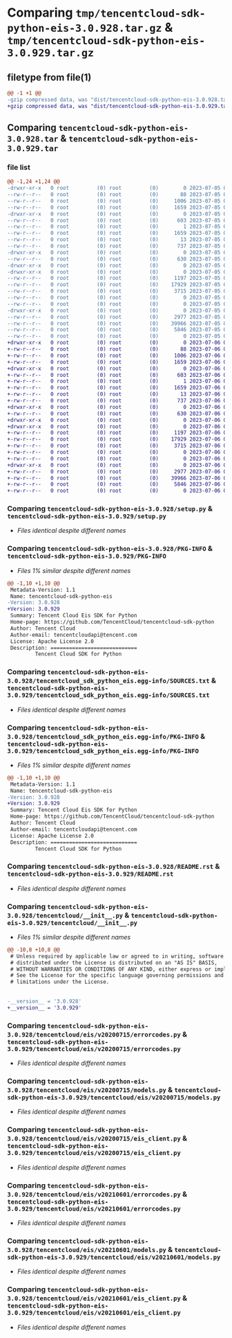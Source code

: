 # Comparing `tmp/tencentcloud-sdk-python-eis-3.0.928.tar.gz` & `tmp/tencentcloud-sdk-python-eis-3.0.929.tar.gz`

## filetype from file(1)

```diff
@@ -1 +1 @@
-gzip compressed data, was "dist/tencentcloud-sdk-python-eis-3.0.928.tar", last modified: Wed Jul  5 00:25:38 2023, max compression
+gzip compressed data, was "dist/tencentcloud-sdk-python-eis-3.0.929.tar", last modified: Thu Jul  6 00:26:00 2023, max compression
```

## Comparing `tencentcloud-sdk-python-eis-3.0.928.tar` & `tencentcloud-sdk-python-eis-3.0.929.tar`

### file list

```diff
@@ -1,24 +1,24 @@
-drwxr-xr-x   0 root         (0) root         (0)        0 2023-07-05 00:25:38.000000 tencentcloud-sdk-python-eis-3.0.928/
--rw-r--r--   0 root         (0) root         (0)       88 2023-07-05 00:25:38.000000 tencentcloud-sdk-python-eis-3.0.928/setup.cfg
--rw-r--r--   0 root         (0) root         (0)     1006 2023-07-05 00:25:37.000000 tencentcloud-sdk-python-eis-3.0.928/setup.py
--rw-r--r--   0 root         (0) root         (0)     1659 2023-07-05 00:25:38.000000 tencentcloud-sdk-python-eis-3.0.928/PKG-INFO
-drwxr-xr-x   0 root         (0) root         (0)        0 2023-07-05 00:25:38.000000 tencentcloud-sdk-python-eis-3.0.928/tencentcloud_sdk_python_eis.egg-info/
--rw-r--r--   0 root         (0) root         (0)      603 2023-07-05 00:25:38.000000 tencentcloud-sdk-python-eis-3.0.928/tencentcloud_sdk_python_eis.egg-info/SOURCES.txt
--rw-r--r--   0 root         (0) root         (0)        1 2023-07-05 00:25:38.000000 tencentcloud-sdk-python-eis-3.0.928/tencentcloud_sdk_python_eis.egg-info/dependency_links.txt
--rw-r--r--   0 root         (0) root         (0)     1659 2023-07-05 00:25:38.000000 tencentcloud-sdk-python-eis-3.0.928/tencentcloud_sdk_python_eis.egg-info/PKG-INFO
--rw-r--r--   0 root         (0) root         (0)       13 2023-07-05 00:25:38.000000 tencentcloud-sdk-python-eis-3.0.928/tencentcloud_sdk_python_eis.egg-info/top_level.txt
--rw-r--r--   0 root         (0) root         (0)      737 2023-07-05 00:25:37.000000 tencentcloud-sdk-python-eis-3.0.928/README.rst
-drwxr-xr-x   0 root         (0) root         (0)        0 2023-07-05 00:25:38.000000 tencentcloud-sdk-python-eis-3.0.928/tencentcloud/
--rw-r--r--   0 root         (0) root         (0)      630 2023-07-05 00:25:37.000000 tencentcloud-sdk-python-eis-3.0.928/tencentcloud/__init__.py
-drwxr-xr-x   0 root         (0) root         (0)        0 2023-07-05 00:25:38.000000 tencentcloud-sdk-python-eis-3.0.928/tencentcloud/eis/
-drwxr-xr-x   0 root         (0) root         (0)        0 2023-07-05 00:25:38.000000 tencentcloud-sdk-python-eis-3.0.928/tencentcloud/eis/v20200715/
--rw-r--r--   0 root         (0) root         (0)     1197 2023-07-05 00:25:37.000000 tencentcloud-sdk-python-eis-3.0.928/tencentcloud/eis/v20200715/errorcodes.py
--rw-r--r--   0 root         (0) root         (0)    17929 2023-07-05 00:25:37.000000 tencentcloud-sdk-python-eis-3.0.928/tencentcloud/eis/v20200715/models.py
--rw-r--r--   0 root         (0) root         (0)     3715 2023-07-05 00:25:37.000000 tencentcloud-sdk-python-eis-3.0.928/tencentcloud/eis/v20200715/eis_client.py
--rw-r--r--   0 root         (0) root         (0)        0 2023-07-05 00:25:37.000000 tencentcloud-sdk-python-eis-3.0.928/tencentcloud/eis/v20200715/__init__.py
--rw-r--r--   0 root         (0) root         (0)        0 2023-07-05 00:25:37.000000 tencentcloud-sdk-python-eis-3.0.928/tencentcloud/eis/__init__.py
-drwxr-xr-x   0 root         (0) root         (0)        0 2023-07-05 00:25:38.000000 tencentcloud-sdk-python-eis-3.0.928/tencentcloud/eis/v20210601/
--rw-r--r--   0 root         (0) root         (0)     2977 2023-07-05 00:25:37.000000 tencentcloud-sdk-python-eis-3.0.928/tencentcloud/eis/v20210601/errorcodes.py
--rw-r--r--   0 root         (0) root         (0)    39966 2023-07-05 00:25:37.000000 tencentcloud-sdk-python-eis-3.0.928/tencentcloud/eis/v20210601/models.py
--rw-r--r--   0 root         (0) root         (0)     5846 2023-07-05 00:25:37.000000 tencentcloud-sdk-python-eis-3.0.928/tencentcloud/eis/v20210601/eis_client.py
--rw-r--r--   0 root         (0) root         (0)        0 2023-07-05 00:25:37.000000 tencentcloud-sdk-python-eis-3.0.928/tencentcloud/eis/v20210601/__init__.py
+drwxr-xr-x   0 root         (0) root         (0)        0 2023-07-06 00:26:00.000000 tencentcloud-sdk-python-eis-3.0.929/
+-rw-r--r--   0 root         (0) root         (0)       88 2023-07-06 00:26:00.000000 tencentcloud-sdk-python-eis-3.0.929/setup.cfg
+-rw-r--r--   0 root         (0) root         (0)     1006 2023-07-06 00:26:00.000000 tencentcloud-sdk-python-eis-3.0.929/setup.py
+-rw-r--r--   0 root         (0) root         (0)     1659 2023-07-06 00:26:00.000000 tencentcloud-sdk-python-eis-3.0.929/PKG-INFO
+drwxr-xr-x   0 root         (0) root         (0)        0 2023-07-06 00:26:00.000000 tencentcloud-sdk-python-eis-3.0.929/tencentcloud_sdk_python_eis.egg-info/
+-rw-r--r--   0 root         (0) root         (0)      603 2023-07-06 00:26:00.000000 tencentcloud-sdk-python-eis-3.0.929/tencentcloud_sdk_python_eis.egg-info/SOURCES.txt
+-rw-r--r--   0 root         (0) root         (0)        1 2023-07-06 00:26:00.000000 tencentcloud-sdk-python-eis-3.0.929/tencentcloud_sdk_python_eis.egg-info/dependency_links.txt
+-rw-r--r--   0 root         (0) root         (0)     1659 2023-07-06 00:26:00.000000 tencentcloud-sdk-python-eis-3.0.929/tencentcloud_sdk_python_eis.egg-info/PKG-INFO
+-rw-r--r--   0 root         (0) root         (0)       13 2023-07-06 00:26:00.000000 tencentcloud-sdk-python-eis-3.0.929/tencentcloud_sdk_python_eis.egg-info/top_level.txt
+-rw-r--r--   0 root         (0) root         (0)      737 2023-07-06 00:26:00.000000 tencentcloud-sdk-python-eis-3.0.929/README.rst
+drwxr-xr-x   0 root         (0) root         (0)        0 2023-07-06 00:26:00.000000 tencentcloud-sdk-python-eis-3.0.929/tencentcloud/
+-rw-r--r--   0 root         (0) root         (0)      630 2023-07-06 00:26:00.000000 tencentcloud-sdk-python-eis-3.0.929/tencentcloud/__init__.py
+drwxr-xr-x   0 root         (0) root         (0)        0 2023-07-06 00:26:00.000000 tencentcloud-sdk-python-eis-3.0.929/tencentcloud/eis/
+drwxr-xr-x   0 root         (0) root         (0)        0 2023-07-06 00:26:00.000000 tencentcloud-sdk-python-eis-3.0.929/tencentcloud/eis/v20200715/
+-rw-r--r--   0 root         (0) root         (0)     1197 2023-07-06 00:26:00.000000 tencentcloud-sdk-python-eis-3.0.929/tencentcloud/eis/v20200715/errorcodes.py
+-rw-r--r--   0 root         (0) root         (0)    17929 2023-07-06 00:26:00.000000 tencentcloud-sdk-python-eis-3.0.929/tencentcloud/eis/v20200715/models.py
+-rw-r--r--   0 root         (0) root         (0)     3715 2023-07-06 00:26:00.000000 tencentcloud-sdk-python-eis-3.0.929/tencentcloud/eis/v20200715/eis_client.py
+-rw-r--r--   0 root         (0) root         (0)        0 2023-07-06 00:26:00.000000 tencentcloud-sdk-python-eis-3.0.929/tencentcloud/eis/v20200715/__init__.py
+-rw-r--r--   0 root         (0) root         (0)        0 2023-07-06 00:26:00.000000 tencentcloud-sdk-python-eis-3.0.929/tencentcloud/eis/__init__.py
+drwxr-xr-x   0 root         (0) root         (0)        0 2023-07-06 00:26:00.000000 tencentcloud-sdk-python-eis-3.0.929/tencentcloud/eis/v20210601/
+-rw-r--r--   0 root         (0) root         (0)     2977 2023-07-06 00:26:00.000000 tencentcloud-sdk-python-eis-3.0.929/tencentcloud/eis/v20210601/errorcodes.py
+-rw-r--r--   0 root         (0) root         (0)    39966 2023-07-06 00:26:00.000000 tencentcloud-sdk-python-eis-3.0.929/tencentcloud/eis/v20210601/models.py
+-rw-r--r--   0 root         (0) root         (0)     5846 2023-07-06 00:26:00.000000 tencentcloud-sdk-python-eis-3.0.929/tencentcloud/eis/v20210601/eis_client.py
+-rw-r--r--   0 root         (0) root         (0)        0 2023-07-06 00:26:00.000000 tencentcloud-sdk-python-eis-3.0.929/tencentcloud/eis/v20210601/__init__.py
```

### Comparing `tencentcloud-sdk-python-eis-3.0.928/setup.py` & `tencentcloud-sdk-python-eis-3.0.929/setup.py`

 * *Files identical despite different names*

### Comparing `tencentcloud-sdk-python-eis-3.0.928/PKG-INFO` & `tencentcloud-sdk-python-eis-3.0.929/PKG-INFO`

 * *Files 1% similar despite different names*

```diff
@@ -1,10 +1,10 @@
 Metadata-Version: 1.1
 Name: tencentcloud-sdk-python-eis
-Version: 3.0.928
+Version: 3.0.929
 Summary: Tencent Cloud Eis SDK for Python
 Home-page: https://github.com/TencentCloud/tencentcloud-sdk-python
 Author: Tencent Cloud
 Author-email: tencentcloudapi@tencent.com
 License: Apache License 2.0
 Description: ============================
         Tencent Cloud SDK for Python
```

### Comparing `tencentcloud-sdk-python-eis-3.0.928/tencentcloud_sdk_python_eis.egg-info/SOURCES.txt` & `tencentcloud-sdk-python-eis-3.0.929/tencentcloud_sdk_python_eis.egg-info/SOURCES.txt`

 * *Files identical despite different names*

### Comparing `tencentcloud-sdk-python-eis-3.0.928/tencentcloud_sdk_python_eis.egg-info/PKG-INFO` & `tencentcloud-sdk-python-eis-3.0.929/tencentcloud_sdk_python_eis.egg-info/PKG-INFO`

 * *Files 1% similar despite different names*

```diff
@@ -1,10 +1,10 @@
 Metadata-Version: 1.1
 Name: tencentcloud-sdk-python-eis
-Version: 3.0.928
+Version: 3.0.929
 Summary: Tencent Cloud Eis SDK for Python
 Home-page: https://github.com/TencentCloud/tencentcloud-sdk-python
 Author: Tencent Cloud
 Author-email: tencentcloudapi@tencent.com
 License: Apache License 2.0
 Description: ============================
         Tencent Cloud SDK for Python
```

### Comparing `tencentcloud-sdk-python-eis-3.0.928/README.rst` & `tencentcloud-sdk-python-eis-3.0.929/README.rst`

 * *Files identical despite different names*

### Comparing `tencentcloud-sdk-python-eis-3.0.928/tencentcloud/__init__.py` & `tencentcloud-sdk-python-eis-3.0.929/tencentcloud/__init__.py`

 * *Files 1% similar despite different names*

```diff
@@ -10,8 +10,8 @@
 # Unless required by applicable law or agreed to in writing, software
 # distributed under the License is distributed on an "AS IS" BASIS,
 # WITHOUT WARRANTIES OR CONDITIONS OF ANY KIND, either express or implied.
 # See the License for the specific language governing permissions and
 # limitations under the License.
 
 
-__version__ = '3.0.928'
+__version__ = '3.0.929'
```

### Comparing `tencentcloud-sdk-python-eis-3.0.928/tencentcloud/eis/v20200715/errorcodes.py` & `tencentcloud-sdk-python-eis-3.0.929/tencentcloud/eis/v20200715/errorcodes.py`

 * *Files identical despite different names*

### Comparing `tencentcloud-sdk-python-eis-3.0.928/tencentcloud/eis/v20200715/models.py` & `tencentcloud-sdk-python-eis-3.0.929/tencentcloud/eis/v20200715/models.py`

 * *Files identical despite different names*

### Comparing `tencentcloud-sdk-python-eis-3.0.928/tencentcloud/eis/v20200715/eis_client.py` & `tencentcloud-sdk-python-eis-3.0.929/tencentcloud/eis/v20200715/eis_client.py`

 * *Files identical despite different names*

### Comparing `tencentcloud-sdk-python-eis-3.0.928/tencentcloud/eis/v20210601/errorcodes.py` & `tencentcloud-sdk-python-eis-3.0.929/tencentcloud/eis/v20210601/errorcodes.py`

 * *Files identical despite different names*

### Comparing `tencentcloud-sdk-python-eis-3.0.928/tencentcloud/eis/v20210601/models.py` & `tencentcloud-sdk-python-eis-3.0.929/tencentcloud/eis/v20210601/models.py`

 * *Files identical despite different names*

### Comparing `tencentcloud-sdk-python-eis-3.0.928/tencentcloud/eis/v20210601/eis_client.py` & `tencentcloud-sdk-python-eis-3.0.929/tencentcloud/eis/v20210601/eis_client.py`

 * *Files identical despite different names*

